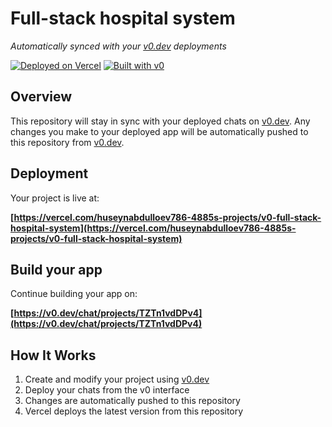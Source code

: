 # Full-stack hospital system

*Automatically synced with your [v0.dev](https://v0.dev) deployments*

[![Deployed on Vercel](https://img.shields.io/badge/Deployed%20on-Vercel-black?style=for-the-badge&logo=vercel)](https://vercel.com/huseynabdulloev786-4885s-projects/v0-full-stack-hospital-system)
[![Built with v0](https://img.shields.io/badge/Built%20with-v0.dev-black?style=for-the-badge)](https://v0.dev/chat/projects/TZTn1vdDPv4)

## Overview

This repository will stay in sync with your deployed chats on [v0.dev](https://v0.dev).
Any changes you make to your deployed app will be automatically pushed to this repository from [v0.dev](https://v0.dev).

## Deployment

Your project is live at:

**[https://vercel.com/huseynabdulloev786-4885s-projects/v0-full-stack-hospital-system](https://vercel.com/huseynabdulloev786-4885s-projects/v0-full-stack-hospital-system)**

## Build your app

Continue building your app on:

**[https://v0.dev/chat/projects/TZTn1vdDPv4](https://v0.dev/chat/projects/TZTn1vdDPv4)**

## How It Works

1. Create and modify your project using [v0.dev](https://v0.dev)
2. Deploy your chats from the v0 interface
3. Changes are automatically pushed to this repository
4. Vercel deploys the latest version from this repository